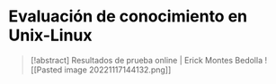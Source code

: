 <h1 style="color:black">Evaluación de conocimiento en Unix-Linux</h1>

> [!abstract] Resultados de prueba online | Erick Montes Bedolla
>  ![[Pasted image 20221117144132.png]]